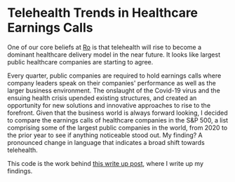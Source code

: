 # Telehealth Trends in Healthcare Earnings Calls

One of our core beliefs at [Ro](https://ro.co/) is that telehealth will rise to become a dominant healthcare delivery model in the near future. It looks like largest public healthcare companies are starting to agree.

Every quarter, public companies are required to hold earnings calls where company leaders speak on their companies' performance as well as the larger business environment. The onslaught of the Covid-19 virus and the ensuing health crisis upended existing structures, and created an opportunity for new solutions and innovative approaches to rise to the forefront. Given that the business world is always forward looking, I decided to compare the earnings calls of healthcare companies in the S&P 500, a list comprising some of the largest public companies in the world, from 2020 to the prior year to see if anything noticeable stood out. My finding? A pronounced change in language that indicates a broad shift towards telehealth.

This code is the work behind [this write up post](https://medium.com/ro-data-team-blog/words-before-action-what-public-healthcare-companies-earnings-call-mean-for-telehealth-s-future-858f1c9b56d0), where I write up my findings.